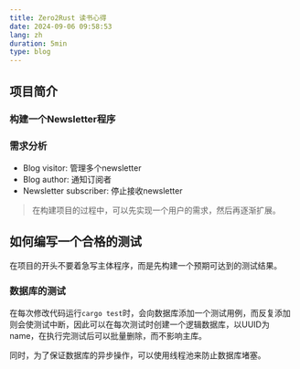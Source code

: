 ```yaml
---
title: Zero2Rust 读书心得
date: 2024-09-06 09:58:53
lang: zh
duration: 5min
type: blog
---
```


## 项目简介

### 构建一个Newsletter程序

### 需求分析

- Blog visitor: 管理多个newsletter
- Blog author: 通知订阅者
- Newsletter subscriber: 停止接收newsletter

> 在构建项目的过程中，可以先实现一个用户的需求，然后再逐渐扩展。

## 如何编写一个合格的测试

在项目的开头不要着急写主体程序，而是先构建一个预期可达到的测试结果。

### 数据库的测试

在每次修改代码运行`cargo test`时，会向数据库添加一个测试用例，而反复添加则会使测试中断，因此可以在每次测试时创建一个逻辑数据库，以UUID为name，在执行完测试后可以批量删除，而不影响主库。

同时，为了保证数据库的异步操作，可以使用线程池来防止数据库堵塞。
